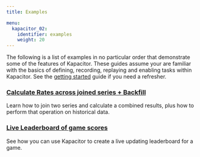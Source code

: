 ```yaml
---
title: Examples

menu:
  kapacitor_02:
    identifier: examples
    weight: 20
---
```


The following is a list of examples in no particular order that demonstrate some of the features of Kapacitor.
These guides assume your are familiar with the basics of defining, recording, replaying and enabling tasks within Kapacitor.
See the [getting started](/kapacitor/v0.2/introduction/getting_started/) guide if you need a refresher.


### [Calculate Rates across joined series + Backfill](/kapacitor/v0.2/examples/join_backfill/)

Learn how to join two series and calculate a combined results, plus how to perform that operation on historical data.

### [Live Leaderboard of game scores](/kapacitor/v0.2/examples/live_leaderboard/)

See how you can use Kapacitor to create a live updating leaderboard for a game.

